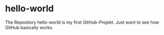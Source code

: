 # hello-world
The Repository hello-world is my first GitHub-Projekt. Just want to see how GitHub basically works.
